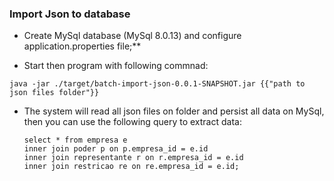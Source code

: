 ### Import Json to database

* Create MySql database (MySql 8.0.13) and configure application.properties file;**

*  Start then program with following commnad:
```
java -jar ./target/batch-import-json-0.0.1-SNAPSHOT.jar {{"path to json files folder"}}
```

* The system will read all json files on folder and persist all data on MySql, then you can use the following query to extract data:

    ``` 
    select * from empresa e
    inner join poder p on p.empresa_id = e.id
    inner join representante r on r.empresa_id = e.id
    inner join restricao re on re.empresa_id = e.id;
    ```
